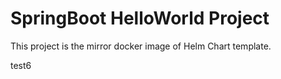 # SpringBoot HelloWorld Project
 
This project is the mirror docker image of Helm Chart template.

test6
